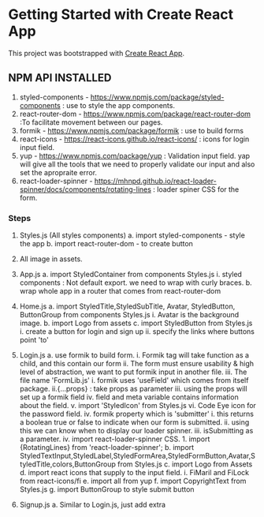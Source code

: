 # Getting Started with Create React App

This project was bootstrapped with [Create React App](https://github.com/facebook/create-react-app).

## NPM API INSTALLED

1. styled-components - <https://www.npmjs.com/package/styled-components> : use to style the app components.
2. react-router-dom - <https://www.npmjs.com/package/react-router-dom> :To facilitate movement between our pages.
3. formik - <https://www.npmjs.com/package/formik> : use to build forms
4. react-icons - <https://react-icons.github.io/react-icons/> : icons for login input field.
5. yup - <https://www.npmjs.com/package/yup> : Validation input field. yap will give all the tools that we need to properly validate our input and also set the apropraite error.
6. react-loader-spinner - <https://mhnpd.github.io/react-loader-spinner/docs/components/rotating-lines> : loader spiner CSS for the form.

### Steps

1. Styles.js (All styles components)
    a. import styled-components - style the app
    b. import react-router-dom - to create button

2. All image in assets.
3. App.js
    a. import StyledContainer from components Styles.js
        i. styled components : Not default export. we need to wrap with curly braces.
    b.  wrap whole app in a router that comes from react-router-dom
4. Home.js
    a. import StyledTitle,StyledSubTitle, Avatar, StyledButton, ButtonGroup from components Styles.js
        i.  Avatar is the background image.
    b. import Logo from assets
    c. import StyledButton from Styles.js
        i.  create a button for login and sign up
        ii. specify the links where buttons point 'to'
5. Login.js
    a. use formik to build form.
        i. Formik tag will take function as a child, and this contain our form
        ii. The form must ensure usability & high level of abstraction, we want to put formik input in another file.
        iii. The file name 'FormLib.js'
            i. formik uses 'useField' which comes from itself package.
            ii.{...props} : take props as parameter
            iii. using the props will set up a formik field
            iv. field and meta variable contains information about the field.
            v. import 'StyledIcon' from Styles.js
            vi. Code Eye icon for the password field.
        iv. formik property which is 'submitter'
            i. this returns a boolean true or false to indicate when our form is submitted.
            ii. using this we can know when to display our loader spinner.
            iii. isSubmitting as a parameter.
            iv.  import react-loader-spinner CSS.
                1. import {RotatingLines} from 'react-loader-spinner';
    b. import StyledTextInput,StyledLabel,StyledFormArea,StyledFormButton,Avatar,StyledTitle,colors,ButtonGroup from Styles.js
    c. import Logo from Assets
    d. import react icons that supply to the input field.
        i. FiMaril and FiLock from react-icons/fi
    e. import all from yup
    f. import CopyrightText from Styles.js
    g. import ButtonGroup to style submit button
6. Signup.js
    a. Similar to Login.js, just add extra
